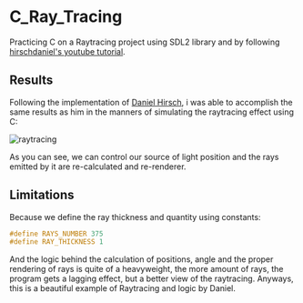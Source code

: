 # C_Ray_Tracing

Practicing C on a Raytracing project using SDL2 library and by following [hirschdaniel's youtube tutorial](https://www.youtube.com/watch?v=2BLRLuczykM).

## Results

Following the implementation of [Daniel Hirsch](https://github.com/danieldeer), i was able to accomplish the same results as him in the manners of simulating the raytracing effect using C:

![raytracing](/assets/raytracing.gif)

As you can see, we can control our source of light position and the rays emitted by it are re-calculated and re-renderer.

## Limitations

Because we define the ray thickness and quantity using constants:

```c
#define RAYS_NUMBER 375
#define RAY_THICKNESS 1
```

And the logic behind the calculation of positions, angle and the proper rendering of rays is quite of a heavyweight, the more amount of rays, the program gets a lagging effect, but a better view of the raytracing. Anyways, this is a beautiful example of Raytracing and logic by Daniel.
